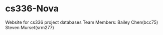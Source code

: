 # cs336-Nova
Website for cs336 project databases
Team Members: 
Bailey Chen(bcc75)
Steven Murset(srm277)